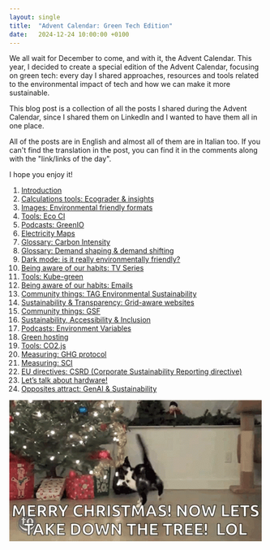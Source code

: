 ```yaml
---
layout: single
title:  "Advent Calendar: Green Tech Edition"
date:   2024-12-24 10:00:00 +0100
---
```


We all wait for December to come, and with it, the Advent Calendar. This year, I decided to create a special edition of the Advent Calendar, focusing on green tech: every day I shared approaches, resources and tools related to the environmental impact of tech and how we can make it more sustainable.

This blog post is a collection of all the posts I shared during the Advent Calendar, since I shared them on LinkedIn and I wanted to have them all in one place.

All of the posts are in English and almost all of them are in Italian too. If you can't find the translation in the post, you can find it in the comments along with the "link/links of the day".

I hope you enjoy it!

1. [Introduction](https://www.linkedin.com/posts/valeria-salis_giorno-1-calendario-dellavvento-green-activity-7268900537201295361-RmUe)
2. [Calculations tools: Ecograder & insights](https://www.linkedin.com/posts/valeria-salis_giorno-2-calendario-dellavvento-green-activity-7269266181545500672-JKR5)
3. [Images: Environmental friendly formats](https://www.linkedin.com/posts/valeria-salis_giorno-3-calendario-dellavvento-green-activity-7269621965794017283-cFQc)
4. [Tools: Eco CI](https://www.linkedin.com/posts/valeria-salis_giorno-4-calendario-dellavvento-green-activity-7269985794004504576-1_8v)
5. [Podcasts: GreenIO](https://www.linkedin.com/posts/valeria-salis_giorno-5-calendario-dellavvento-green-activity-7270357178866094081-vKYh)
6. [Electricity Maps](https://www.linkedin.com/posts/valeria-salis_giorno-6-calendario-dellavvento-green-activity-7270711713342124032-OGSs)
7. [Glossary: Carbon Intensity](https://www.linkedin.com/posts/valeria-salis_giorno-7-calendario-dellavvento-activity-7271095287304142848-TY36)
8. [Glossary: Demand shaping & demand shifting](https://www.linkedin.com/posts/valeria-salis_giorno-8-calendario-dellavvento-activity-7271540573650513922-n4Hn)
9. [Dark mode: is it really environmentally friendly?](https://www.linkedin.com/posts/valeria-salis_giorno-9-calendario-dellavvento-activity-7271814643642191872-OZ6Z)
10. [Being aware of our habits: TV Series](https://www.linkedin.com/posts/valeria-salis_giorno-10-calendario-dellavvento-activity-7272167406389678082-uKii)
11. [Tools: Kube-green](https://www.linkedin.com/posts/valeria-salis_giorno-11-calendario-dellavvento-activity-7272513039973691392-Iaun)
12. [Being aware of our habits: Emails](https://www.linkedin.com/posts/valeria-salis_giorno-12-calendario-dellavvento-activity-7272875328618840064-4b3K)
13. [Community things: TAG Environmental Sustainability](https://www.linkedin.com/posts/valeria-salis_english-version-first-today-day-13-activity-7273254177898668032-82NI)
14. [Sustainability & Transparency: Grid-aware websites](https://www.linkedin.com/posts/valeria-salis_giorno-14-calendario-dellavvento-activity-7273607283224231936-Imnp)
15. [Community things: GSF](https://www.linkedin.com/posts/valeria-salis_giorno-15-calendario-dellavvento-activity-7273954973216882689-778Q)
16. [Sustainability, Accessibility & Inclusion](https://www.linkedin.com/posts/valeria-salis_giorno-16-calendario-dellavvento-activity-7274317357500555265-tJbs)
17. [Podcasts: Environment Variables](https://www.linkedin.com/posts/valeria-salis_giorno-17-calendario-dellavvento-activity-7274687293498548225-JFpb)
18. [Green hosting](https://www.linkedin.com/posts/valeria-salis_giorno-18-calendario-dellavvento-activity-7275049747709591552-UXZM)
19. [Tools: CO2.js](https://www.linkedin.com/posts/valeria-salis_giorno-19-calendario-dellavvento-activity-7275419644717371393-u_CT)
20. [Measuring: GHG protocol](https://www.linkedin.com/posts/valeria-salis_giorno-20-calendario-dellavvento-activity-7275774541748936704-c5ay)
21. [Measuring: SCI](https://www.linkedin.com/posts/valeria-salis_giorno-21-calendario-dellavvento-activity-7276129273369743360-ho8l)
22. [EU directives: CSRD (Corporate Sustainability Reporting directive)](https://www.linkedin.com/posts/valeria-salis_giorno-22-calendario-dellavvento-activity-7276499208260513792-w_CB)
23. [Let’s talk about hardware!](https://www.linkedin.com/posts/valeria-salis_giorno-23-calendario-dellavvento-activity-7276854090469433344-oy8F)
24. [Opposites attract: GenAI & Sustainability](https://www.linkedin.com/posts/valeria-salis_giorno-24-calendario-dellavvento-activity-7277220209784991745-z8T5)

<img src="/assets/images/blog/cats-pull.gif" alt="animated image of a cat jumping in front of a christmas tree with the words merry christmas now lets take down the tree lol"/>